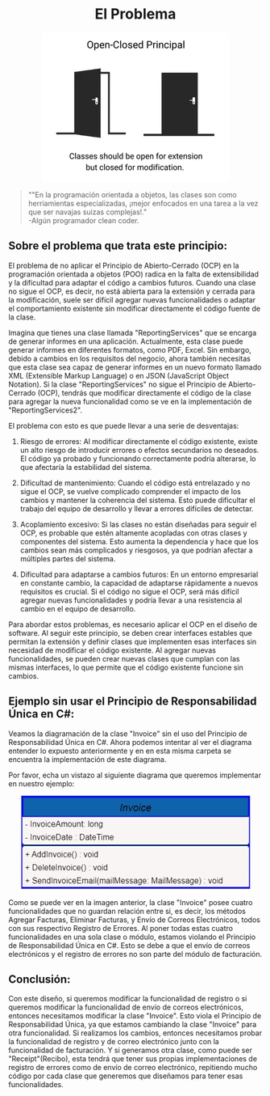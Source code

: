 ﻿<h1 align="center">El Problema</h1>

<p align="center">
  <img src="https://github.com/arozas/Solid/blob/main/img/OCP/OCP.jpg" alt="Violación del Principio de ABIERTO-CERRADO en C#">
</p>

> ""En la programación orientada a objetos, las clases son como herriamientas especializadas, ¡mejor enfocados en una tarea a la vez que ser navajas suizas complejas!."\
> -Algún programador clean coder.

## Sobre el problema que trata este principio:

El problema de no aplicar el Principio de Abierto-Cerrado (OCP) en la programación orientada a objetos (POO) radica en la falta de extensibilidad y la dificultad para adaptar el código a cambios futuros. Cuando una clase no sigue el OCP, es decir, no está abierta para la extensión y cerrada para la modificación, suele ser difícil agregar nuevas funcionalidades o adaptar el comportamiento existente sin modificar directamente el código fuente de la clase.

Imagina que tienes una clase llamada "ReportingServices" que se encarga de generar informes en una aplicación. Actualmente, esta clase puede generar informes en diferentes formatos, como PDF, Excel. Sin embargo, debido a cambios en los requisitos del negocio, ahora también necesitas que esta clase sea capaz de generar informes en un nuevo formato llamado XML (Extensible Markup Language) o en JSON (JavaScript Object Notation). Si la clase "ReportingServices" no sigue el Principio de Abierto-Cerrado (OCP), tendrás que modificar directamente el código de la clase para agregar la nueva funcionalidad como se ve en la implementación de "ReportingServices2".

El problema con esto es que puede llevar a una serie de desventajas:

1. Riesgo de errores: Al modificar directamente el código existente, existe un alto riesgo de introducir errores o efectos secundarios no deseados. El código ya probado y funcionando correctamente podría alterarse, lo que afectaría la estabilidad del sistema.

2. Dificultad de mantenimiento: Cuando el código está entrelazado y no sigue el OCP, se vuelve complicado comprender el impacto de los cambios y mantener la coherencia del sistema. Esto puede dificultar el trabajo del equipo de desarrollo y llevar a errores difíciles de detectar.

3. Acoplamiento excesivo: Si las clases no están diseñadas para seguir el OCP, es probable que estén altamente acopladas con otras clases y componentes del sistema. Esto aumenta la dependencia y hace que los cambios sean más complicados y riesgosos, ya que podrían afectar a múltiples partes del sistema.

4. Dificultad para adaptarse a cambios futuros: En un entorno empresarial en constante cambio, la capacidad de adaptarse rápidamente a nuevos requisitos es crucial. Si el código no sigue el OCP, será más difícil agregar nuevas funcionalidades y podría llevar a una resistencia al cambio en el equipo de desarrollo.

Para abordar estos problemas, es necesario aplicar el OCP en el diseño de software. Al seguir este principio, se deben crear interfaces estables que permitan la extensión y definir clases que implementen esas interfaces sin necesidad de modificar el código existente. Al agregar nuevas funcionalidades, se pueden crear nuevas clases que cumplan con las mismas interfaces, lo que permite que el código existente funcione sin cambios.

## Ejemplo sin usar el Principio de Responsabilidad Única en C#:

Veamos la diagramación de la clase "Invoice" sin el uso del Principio de Responsabilidad Única en C#. Ahora podemos
intentar al ver el diagrama entender lo expuesto anteriormente y en en esta misma carpeta se encuentra la implementación
de este diagrama.

Por favor, echa un vistazo al siguiente diagrama que queremos implementar en nuestro ejemplo:

<p align="center">
  <img src="https://github.com/arozas/Solid/blob/main/img/SRP/InvoiceClass.jpg" alt="Violación del Principio de Responsabilidad Única en C#">
</p>

Como se puede ver en la imagen anterior, la clase "Invoice" posee cuatro funcionalidades que no guardan relación entre
si, es decir, los métodos Agregar Facturas, Eliminar Facturas, y Envío de Correos Electrónicos, todos con sus respectivo
Registro de Errores. Al poner todas estas cuatro funcionalidades en una sola clase o módulo, estamos violando el
Principio de Responsabilidad Única en C#. Esto se debe a que el envío de correos electrónicos y el registro de errores
no son parte del módulo de facturación.

## Conclusión:

Con este diseño, si queremos modificar la funcionalidad de registro o si queremos modificar la funcionalidad de envío de
correos electrónicos, entonces necesitamos modificar la clase "Invoice". Esto viola el Principio de Responsabilidad
Única, ya que estamos cambiando la clase "Invoice" para otra funcionalidad. Si realizamos los cambios, entonces
necesitamos probar la funcionalidad de registro y de correo electrónico junto con la funcionalidad de facturación. Y si
generamos otra clase, como puede ser "Receipt"(Recibo), esta tendrá que tener sus propias implementaciones de registro
de errores como de envío de correo electrónico, repitiendo mucho código por cada clase que generemos que diseñamos para
tener esas funcionalidades.




